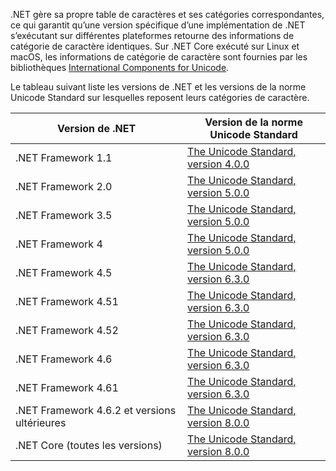  .NET gère sa propre table de caractères et ses catégories correspondantes, ce qui garantit qu’une version spécifique d’une implémentation de .NET s’exécutant sur différentes plateformes retourne des informations de catégorie de caractère identiques. Sur .NET Core exécuté sur Linux et macOS, les informations de catégorie de caractère sont fournies par les bibliothèques [International Components for Unicode](http://site.icu-project.org/).
 
 Le tableau suivant liste les versions de .NET et les versions de la norme Unicode Standard sur lesquelles reposent leurs catégories de caractère.   
  
|Version de .NET|Version de la norme Unicode Standard|  
|----------------------------|-------------------------------------|  
|.NET Framework 1.1|[The Unicode Standard, version 4.0.0](https://www.unicode.org/versions/Unicode4.0.0/)|  
|.NET Framework 2.0|[The Unicode Standard, version 5.0.0](https://www.unicode.org/versions/Unicode5.0.0)|  
|.NET Framework 3.5|[The Unicode Standard, version 5.0.0](https://www.unicode.org/versions/Unicode5.0.0)|  
|.NET Framework 4|[The Unicode Standard, version 5.0.0](https://www.unicode.org/versions/Unicode5.0.0)|  
|.NET Framework 4.5|[The Unicode Standard, version 6.3.0](https://www.unicode.org/versions/Unicode6.3.0/)|  
|.NET Framework 4.51|[The Unicode Standard, version 6.3.0](https://www.unicode.org/versions/Unicode6.3.0/)|  
|.NET Framework 4.52|[The Unicode Standard, version 6.3.0](https://www.unicode.org/versions/Unicode6.3.0/)|  
|.NET Framework 4.6|[The Unicode Standard, version 6.3.0](https://www.unicode.org/versions/Unicode6.3.0/)|  
|.NET Framework 4.61|[The Unicode Standard, version 6.3.0](https://www.unicode.org/versions/Unicode6.3.0/)|  
|.NET Framework 4.6.2 et versions ultérieures|[The Unicode Standard, version 8.0.0](https://www.unicode.org/versions/Unicode8.0.0/)|  
|.NET Core (toutes les versions)|[The Unicode Standard, version 8.0.0](https://www.unicode.org/versions/Unicode8.0.0/)|
  
